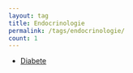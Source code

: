```yaml
---
layout: tag
title: Endocrinologie
permalink: /tags/endocrinologie/
count: 1
---
```


- [Diabete](https://nair0lf32.gihub.io/mcs/diabete/)
